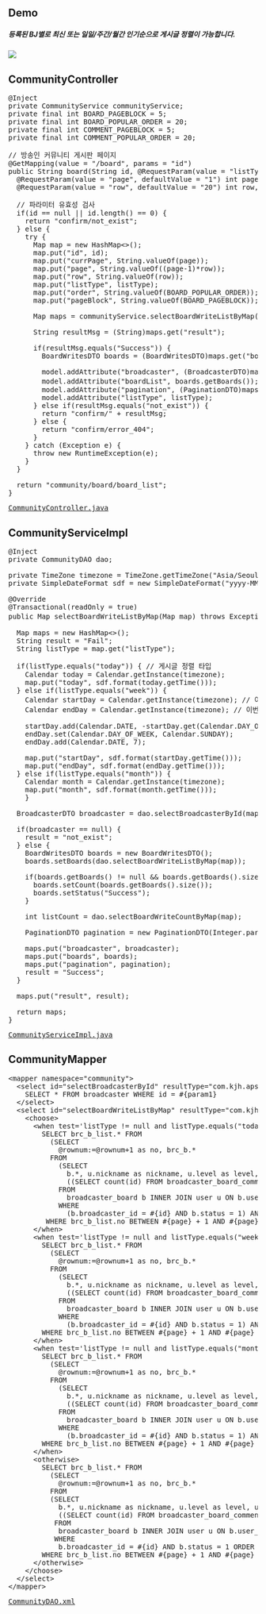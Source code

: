 ## Demo
<h5>등록된 BJ별로 최신 또는 일일/주간/월간 인기순으로 게시글 정렬이 가능합니다.</h5>
<img src="https://user-images.githubusercontent.com/47962660/64927132-a6894a80-d841-11e9-8903-f4d083ca0861.gif"/>

## CommunityController
<pre>
@Inject
private CommunityService communityService;
private final int BOARD_PAGEBLOCK = 5;
private final int BOARD_POPULAR_ORDER = 20;
private final int COMMENT_PAGEBLOCK = 5;
private final int COMMENT_POPULAR_ORDER = 20;

// 방송인 커뮤니티 게시판 페이지
@GetMapping(value = "/board", params = "id")
public String board(String id, @RequestParam(value = "listType", defaultValue = "new") String listType,
  @RequestParam(value = "page", defaultValue = "1") int page,
  @RequestParam(value = "row", defaultValue = "20") int row, Model model) {
		
  // 파라미터 유효성 검사
  if(id == null || id.length() == 0) {
    return "confirm/not_exist";
  } else {
    try {
      Map<String, String> map = new HashMap<>();
      map.put("id", id);
      map.put("currPage", String.valueOf(page));
      map.put("page", String.valueOf((page-1)*row));
      map.put("row", String.valueOf(row));
      map.put("listType", listType);
      map.put("order", String.valueOf(BOARD_POPULAR_ORDER));
      map.put("pageBlock", String.valueOf(BOARD_PAGEBLOCK));
				
      Map<String, Object> maps = communityService.selectBoardWriteListByMap(map);
				
      String resultMsg = (String)maps.get("result");
				
      if(resultMsg.equals("Success")) {
        BoardWritesDTO boards = (BoardWritesDTO)maps.get("boards");
					
        model.addAttribute("broadcaster", (BroadcasterDTO)maps.get("broadcaster"));
        model.addAttribute("boardList", boards.getBoards()); // 해당 방송인 커뮤니티 글 목록
        model.addAttribute("pagination", (PaginationDTO)maps.get("pagination"));
        model.addAttribute("listType", listType);					
      } else if(resultMsg.equals("not_exist")) {
        return "confirm/" + resultMsg;
      } else {
        return "confirm/error_404";
      }
    } catch (Exception e) {
      throw new RuntimeException(e);
    }
  }
		
  return "community/board/board_list";
}
</pre>
<pre>
<a href="https://github.com/KimJongHyeok2/aps/blob/master/APS/src/main/java/com/kjh/aps/controller/CommunityController.java">CommunityController.java</a>
</pre>
## CommunityServiceImpl
<pre>
@Inject
private CommunityDAO dao;
	
private TimeZone timezone = TimeZone.getTimeZone("Asia/Seoul");
private SimpleDateFormat sdf = new SimpleDateFormat("yyyy-MM-dd");
  
@Override
@Transactional(readOnly = true)
public Map<String, Object> selectBoardWriteListByMap(Map<String, String> map) throws Exception { // 방송인 커뮤니티 게시판 글 목록
	
  Map<String, Object> maps = new HashMap<>();
  String result = "Fail";
  String listType = map.get("listType");
		
  if(listType.equals("today")) { // 게시글 정렬 타입
    Calendar today = Calendar.getInstance(timezone);
    map.put("today", sdf.format(today.getTime()));
  } else if(listType.equals("week")) {
    Calendar startDay = Calendar.getInstance(timezone); // 이번 주의 시작
    Calendar endDay = Calendar.getInstance(timezone); // 이번 주의 끝
			
    startDay.add(Calendar.DATE, -startDay.get(Calendar.DAY_OF_WEEK) + 1);
    endDay.set(Calendar.DAY_OF_WEEK, Calendar.SUNDAY);
    endDay.add(Calendar.DATE, 7);
			
    map.put("startDay", sdf.format(startDay.getTime()));
    map.put("endDay", sdf.format(endDay.getTime()));
  } else if(listType.equals("month")) {
    Calendar month = Calendar.getInstance(timezone);
    map.put("month", sdf.format(month.getTime()));
	}
		
  BroadcasterDTO broadcaster = dao.selectBroadcasterById(map.get("id"));
		
  if(broadcaster == null) {
    result = "not_exist";
  } else {
    BoardWritesDTO boards = new BoardWritesDTO();
    boards.setBoards(dao.selectBoardWriteListByMap(map));
			
    if(boards.getBoards() != null && boards.getBoards().size() != 0) {
      boards.setCount(boards.getBoards().size());
      boards.setStatus("Success");
    }
	
    int listCount = dao.selectBoardWriteCountByMap(map);

    PaginationDTO pagination = new PaginationDTO(Integer.parseInt(map.get("pageBlock")), listCount, Integer.parseInt(map.get("currPage")), Integer.parseInt(map.get("row")));

    maps.put("broadcaster", broadcaster);
    maps.put("boards", boards);
    maps.put("pagination", pagination);
    result = "Success";
  }
		
  maps.put("result", result);
		
  return maps;
}
</pre>
<pre>
<a href="https://github.com/KimJongHyeok2/aps/blob/master/APS/src/main/java/com/kjh/aps/service/CommunityServiceImpl.java">CommunityServiceImpl.java</a>
</pre>
## CommunityMapper
<pre>
&lt;mapper namespace="community"&gt;
  &lt;select id="selectBroadcasterById" resultType="com.kjh.aps.domain.BroadcasterDTO"&gt;
    SELECT * FROM broadcaster WHERE id = #{param1}
  &lt;/select&gt;
  &lt;select id="selectBoardWriteListByMap" resultType="com.kjh.aps.domain.BoardDTO"&gt;
    &lt;choose&gt;
      &lt;when test='listType != null and listType.equals("today")'&gt;
        SELECT brc_b_list.* FROM
          (SELECT
            @rownum:=@rownum+1 as no, brc_b.*
          FROM
            (SELECT
              b.*, u.nickname as nickname, u.level as level, u.profile as profile, u.type as userType,
              ((SELECT count(id) FROM broadcaster_board_comment WHERE broadcaster_board_id = b.id AND status = 1) + (SELECT count(id) FROM broadcaster_board_comment_reply WHERE broadcaster_board_comment_id IN (SELECT id FROM broadcaster_board_comment WHERE broadcaster_board_id = b.id) AND status = 1)) commentCount
            FROM
              broadcaster_board b INNER JOIN user u ON b.user_id = u.id
            WHERE
              (b.broadcaster_id = #{id} AND b.status = 1) AND (DATE_FORMAT(b.register_date, '%Y-%m-%d') = DATE_FORMAT(#{today}, '%Y-%m-%d')) AND ((b.up - b.down) &gt;= #{order}) ORDER BY (b.up - b.down) DESC) brc_b, (SELECT @rownum:=0) rownum) brc_b_list
         WHERE brc_b_list.no BETWEEN #{page} + 1 AND #{page} + #{row}
      &lt;/when&gt;
      &lt;when test='listType != null and listType.equals("week")'&gt;
        SELECT brc_b_list.* FROM
          (SELECT
            @rownum:=@rownum+1 as no, brc_b.*
          FROM
            (SELECT
              b.*, u.nickname as nickname, u.level as level, u.profile as profile, u.type as userType,
              ((SELECT count(id) FROM broadcaster_board_comment WHERE broadcaster_board_id = b.id AND status = 1) + (SELECT count(id) FROM broadcaster_board_comment_reply WHERE broadcaster_board_comment_id IN (SELECT id FROM broadcaster_board_comment WHERE broadcaster_board_id = b.id) AND status = 1)) commentCount
            FROM
              broadcaster_board b INNER JOIN user u ON b.user_id = u.id
            WHERE
              (b.broadcaster_id = #{id} AND b.status = 1) AND ((DATE_FORMAT(b.register_date, '%Y-%m-%d')) BETWEEN (DATE_FORMAT(#{startDay}, '%Y-%m-%d')) AND (DATE_FORMAT(#{endDay}, '%Y-%m-%d'))) AND ((b.up - b.down) &gt;= #{order}) ORDER BY (b.up - b.down) DESC) brc_b, (SELECT @rownum:=0) rownum) brc_b_list
        WHERE brc_b_list.no BETWEEN #{page} + 1 AND #{page} + #{row}
      &lt;/when&gt;
      &lt;when test='listType != null and listType.equals("month")'&gt;
        SELECT brc_b_list.* FROM
          (SELECT
            @rownum:=@rownum+1 as no, brc_b.*
          FROM
            (SELECT
              b.*, u.nickname as nickname, u.level as level, u.profile as profile, u.type as userType,
              ((SELECT count(id) FROM broadcaster_board_comment WHERE broadcaster_board_id = b.id AND status = 1) + (SELECT count(id) FROM broadcaster_board_comment_reply WHERE broadcaster_board_comment_id IN (SELECT id FROM broadcaster_board_comment WHERE broadcaster_board_id = b.id) AND status = 1)) commentCount
            FROM
              broadcaster_board b INNER JOIN user u ON b.user_id = u.id
            WHERE
              (b.broadcaster_id = #{id} AND b.status = 1) AND (DATE_FORMAT(b.register_date, '%Y-%m') = DATE_FORMAT(#{month}, '%Y-%m')) AND ((b.up - b.down) &gt;= #{order}) ORDER BY (b.up - b.down) DESC) brc_b, (SELECT @rownum:=0) rownum) brc_b_list
        WHERE brc_b_list.no BETWEEN #{page} + 1 AND #{page} + #{row}
      &lt;/when&gt;
      &lt;otherwise&gt;
        SELECT brc_b_list.* FROM
          (SELECT
            @rownum:=@rownum+1 as no, brc_b.*
          FROM
          (SELECT
            b.*, u.nickname as nickname, u.level as level, u.profile as profile, u.type as userType,
            ((SELECT count(id) FROM broadcaster_board_comment WHERE broadcaster_board_id = b.id AND status = 1) + (SELECT count(id) FROM broadcaster_board_comment_reply WHERE broadcaster_board_comment_id IN (SELECT id FROM broadcaster_board_comment WHERE broadcaster_board_id = b.id) AND status = 1)) commentCount
           FROM
            broadcaster_board b INNER JOIN user u ON b.user_id = u.id
           WHERE
            b.broadcaster_id = #{id} AND b.status = 1 ORDER BY b.id DESC) brc_b, (SELECT @rownum:=0) rownum) brc_b_list
        WHERE brc_b_list.no BETWEEN #{page} + 1 AND #{page} + #{row}
      &lt;/otherwise&gt;
    &lt;/choose&gt;
  &lt;/select&gt;
&lt;/mapper&gt;
</pre>
<pre>
<a href="https://github.com/KimJongHyeok2/aps/blob/master/APS/src/main/java/com/kjh/aps/mapper/CommunityDAO.xml">CommunityDAO.xml</a>
</pre>
